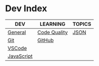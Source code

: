 # Dev Index

|DEV|LEARNING|TOPICS|
|---|---|---|
|[General](coding/dev/dev-general)|[Code Quality](coding/dev/dev-general#code-quality)|[JSON](coding/dev/dev-general#json)|
|[Git](coding/dev/dev-git)|[GitHub](coding/dev/dev-git#github)||
|[VSCode](coding/dev/dev-vscode)|||
|[JavaScript](coding/dev/dev-javascript)|||
